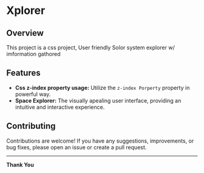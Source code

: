 # Xplorer

## Overview

This project is a css project, User friendly Solor system explorer w/ imformation gathored

## Features

- **Css z-index property usage:** Utilize the `z-index Porperty` property in powerful way.
- **Space Explorer:** The visually apealing user interface, providing an intuitive and interactive experience.


## Contributing
Contributions are welcome!
If you have any suggestions, improvements, or bug fixes, please open an issue or create a pull request.

<hr>

**Thank You**

   
